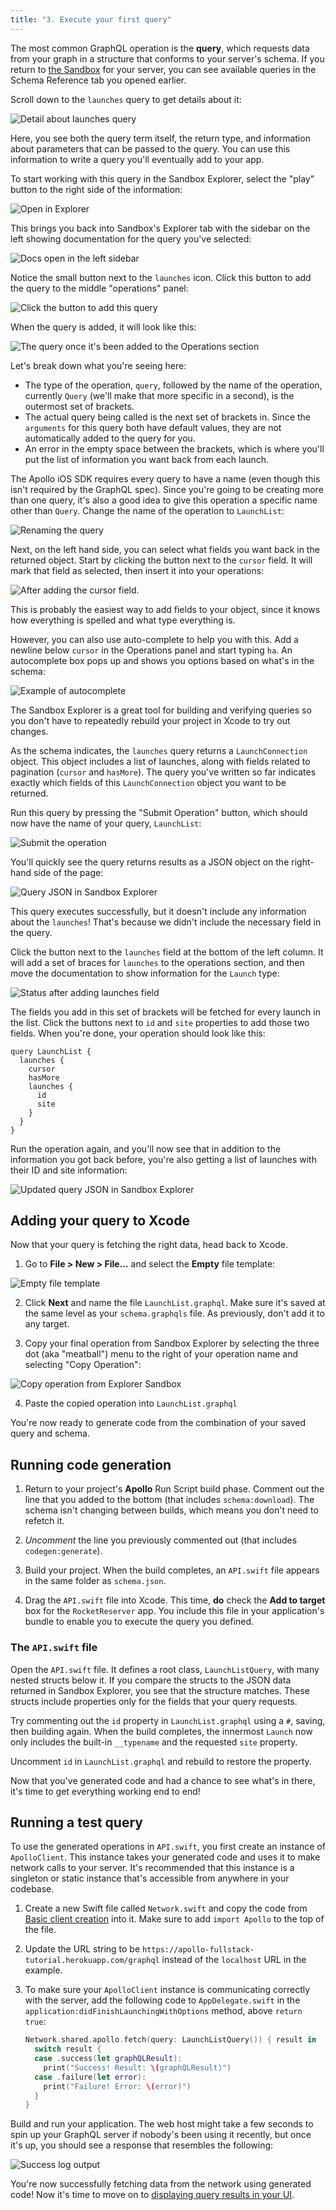 ```yaml
---
title: "3. Execute your first query"
---
```


The most common GraphQL operation is the **query**, which requests data from your graph in a structure that conforms to your server's schema. If you return to [the Sandbox](https://studio.apollographql.com/sandbox/explorer?endpoint=https%3A%2F%2Fapollo-fullstack-tutorial.herokuapp.com/graphql)  for your server, you can see available queries in the Schema Reference tab you opened earlier.

Scroll down to the `launches` query to get details about it:

<img src="images/launches_detail.png" class="screenshot" alt="Detail about launches query"/>

Here, you see both the query term itself, the return type, and information about parameters that can be passed to the query.  You can use this information to write a query you'll eventually add to your app.

To start working with this query in the Sandbox Explorer, select the "play" button to the right side of the information:

<img src="images/open_in_explorer_launches.png" class="screenshot" alt="Open in Explorer"/>

This brings you back into Sandbox's Explorer tab with the sidebar on the left showing documentation for the query you've selected:

<img src="images/explorer_sandbox_open.png" class="screenshot" alt="Docs open in the left sidebar"/>

Notice the small button next to the `launches` icon. Click this button to add the query to the middle "operations" panel:

<img src="images/explorer_add_launches_query.png" class="screenshot" alt="Click the button to add this query"/>

When the query is added, it will look like this:

<img src="images/explorer_initial_added_query.png" class="screenshot" alt="The query once it's been added to the Operations section"/>

Let's break down what you're seeing here:

- The type of the operation, `query`, followed by the name of the operation, currently `Query` (we'll make that more specific in a second), is the outermost set of brackets.
- The actual query being called is the next set of brackets in. Since the `arguments` for this query both have default values, they are not automatically added to the query for you.
- An error in the empty space between the brackets, which is where you'll put the list of information you want back from each launch.

The Apollo iOS SDK requires every query to have a name (even though this isn't required by the GraphQL spec). Since you're going to be creating more than one query, it's also a good idea to give this operation a specific name other than `Query`. Change the name of the operation to `LaunchList`:

<img src="images/explorer_launch_list_rename.png" class="screenshot" alt="Renaming the query"/>

Next, on the left hand side, you can select what fields you want back in the returned object. Start by clicking the button next to the `cursor` field. It will mark that field as selected, then insert it into your operations:

<img src="images/explorer_check_cursor.png" class="screenshot" alt="After adding the cursor field."/>

This is probably the easiest way to add fields to your object, since it knows how everything is spelled and what type everything is.

However, you can also use auto-complete to help you with this. Add a newline below `cursor` in the Operations panel and start typing `ha`. An autocomplete box pops up and shows you options based on what's in the schema:

<img src="images/explorer_autocomplete.png" class="screenshot" alt="Example of autocomplete"/>

The Sandbox Explorer is a great tool for building and verifying queries so you don't have to repeatedly rebuild your project in Xcode to try out changes.

As the schema indicates, the `launches` query returns a `LaunchConnection` object. This object includes a list of launches, along with fields related to pagination (`cursor` and `hasMore`). The query you've written so far indicates exactly which fields of this `LaunchConnection` object you want to be returned.

Run this query by pressing the "Submit Operation" button, which should now have the name of your query, `LaunchList`:

<img src="images/explorer_submit_operation.png" class="screenshot" alt="Submit the operation"/>

You'll quickly see the query returns results as a JSON object on the right-hand side of the page:

<img src="images/explorer_launch_list_initial_response.png" class="screenshot" alt="Query JSON in Sandbox Explorer"/>

This query executes successfully, but it doesn't include any information about the `launches`! That's because we didn't include the necessary field in the query.

Click the button next to the `launches` field at the bottom of the left column. It will add a set of braces for `launches` to the operations section, and then move the documentation to show information for the `Launch` type:

<img src="images/explorer_launches_drill_in.png" class="screenshot" alt="Status after adding launches field"/>

The fields you add in this set of brackets will be fetched for every launch in the list. Click the buttons next to `id` and `site` properties to add those two fields. When you're done, your operation should look like this:

```graphql:title=(Sandbox%20Explorer)
query LaunchList {
  launches {
    cursor
    hasMore
    launches {
      id
      site
    }
  }
}
```

Run the operation again, and you'll now see that in addition to the information you got back before, you're also getting a list of launches with their ID and site information:

<img src="images/completed_id_query.png" class="screenshot" alt="Updated query JSON in Sandbox Explorer"/>

## Adding your query to Xcode

Now that your query is fetching the right data, head back to Xcode.

1. Go to **File > New > File...** and select the **Empty** file template:

<img src="images/empty_file_template.png" class="screenshot" alt="Empty file template"/>

2. Click **Next** and name the file `LaunchList.graphql`. Make sure it's saved at the same level as your `schema.graphqls` file. As previously, don't add it to any target.

3. Copy your final operation from Sandbox Explorer by selecting the three dot (aka "meatball") menu to the right of your operation name and selecting "Copy Operation":

<img src="images/explorer_meatball_copy.png" class="screenshot" alt="Copy operation from Explorer Sandbox"/>

4. Paste the copied operation into `LaunchList.graphql`

You're now ready to generate code from the combination of your saved query and schema.

## Running code generation

1. Return to your project's **Apollo** Run Script build phase. Comment out the line that you added to the bottom (that includes `schema:download`). The schema isn't changing between builds, which means you don't need to refetch it.

2. _Uncomment_ the line you previously commented out (that includes `codegen:generate`).

3. Build your project. When the build completes, an `API.swift` file appears in the same folder  as `schema.json`.

4. Drag the `API.swift` file into Xcode. This time, **do** check the **Add to target** box for the `RocketReserver` app. You include this file in your application's bundle to enable you to execute the query you defined.

### The `API.swift` file

Open the `API.swift` file. It defines a root class, `LaunchListQuery`, with many nested structs below it. If you compare the structs to the JSON data returned in Sandbox Explorer, you see that the structure matches. These structs include properties only for the fields that your query requests.

Try commenting out the `id` property in `LaunchList.graphql` using a `#`, saving, then building again. When the build completes, the innermost `Launch` now only includes the built-in `__typename` and the requested `site` property.

Uncomment `id` in `LaunchList.graphql` and rebuild to restore the property.

Now that you've generated code and had a chance to see what's in there, it's time to get everything working end to end!

## Running a test query

To use the generated operations in `API.swift`, you first create an instance of `ApolloClient`. This instance takes your generated code and uses it to make network calls to your server. It's recommended that this instance is a singleton or static instance that's accessible from anywhere in your codebase.

1. Create a new Swift file called `Network.swift` and copy the code from [Basic client creation](../initialization/#basic-client-creation) into it. Make sure to add `import Apollo` to the top of the file.

2. Update the URL string to be `https://apollo-fullstack-tutorial.herokuapp.com/graphql` instead of the `localhost` URL in the example.

3. To make sure your `ApolloClient` instance is communicating correctly with the server, add the following code to `AppDelegate.swift` in the `application:didFinishLaunchingWithOptions` method, above `return true`:

    ```swift title="AppDelegate.swift"
    Network.shared.apollo.fetch(query: LaunchListQuery()) { result in
      switch result {
      case .success(let graphQLResult):
        print("Success! Result: \(graphQLResult)")
      case .failure(let error):
        print("Failure! Error: \(error)")
      }
    }
    ```

Build and run your application. The web host might take a few seconds to spin up your GraphQL server if nobody's been using it recently, but once it's up, you should see a response that resembles the following:

<img alt="Success log output" class="screenshot" src="images/success_log_barf.png"/>

You're now successfully fetching data from the network using generated code! Now it's time to move on to [displaying query results in your UI](./tutorial-query-ui).
